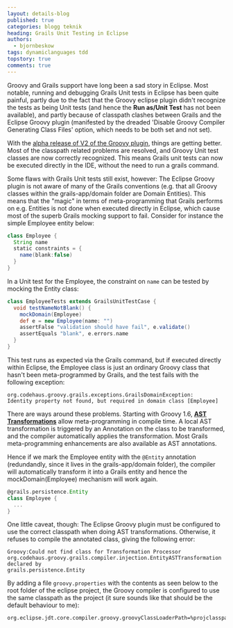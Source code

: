 ```yaml
---
layout: details-blog
published: true
categories: blogg teknik
heading: Grails Unit Testing in Eclipse
authors:
  - bjornbeskow
tags: dynamiclanguages tdd
topstory: true
comments: true
---
```


Groovy and Grails support have long been a sad story in Eclipse. Most notable, running and debugging Grails Unit tests in Eclipse has been quite painful, partly due to the fact that the Groovy eclipse plugin didn't recognize the tests as being Unit tests (and hence the **Run as/Unit Test** has not been available), and partly because of classpath clashes between Grails and the Eclipse Groovy plugin (manifested by the dreaded 'Disable Groovy Compiler Generating Class Files' option, which needs to be both set and not set).

With the [alpha release of V2 of the Groovy plugin](http://groovy.codehaus.org/Eclipse+Plugin), things are getting better. Most of the classpath related problems are resolved, and Groovy Unit test classes are now correctly recognized. This means Grails unit tests can now be executed directly in the IDE, without the need to run a grails command.

Some flaws with Grails Unit tests still exist, however: The Eclipse Groovy plugin is not aware of many of the Grails conventions (e.g. that all Groovy classes within the grails-app/domain folder are Domain Entities). This means that the "magic" in terms of meta-programming that Grails performs on e.g. Entities is not done when executed directly in Eclipse, which cause most of the superb Grails mocking support to fail. Consider for instance the simple Employee entity below:

~~~ groovy
class Employee {
  String name
  static constraints = {
    name(blank:false)
  }
}
~~~

In a Unit test for the Employee, the constraint on `name` can be tested by mocking the Entity class:

~~~ groovy
class EmployeeTests extends GrailsUnitTestCase {
  void testNameNotBlank() {
    mockDomain(Employee)
    def e = new Employee(name: "")
    assertFalse "validation should have fail", e.validate()
    assertEquals "blank", e.errors.name
  }
}
~~~

This test runs as expected via the Grails command, but if executed directly within Eclipse, the Employee class is just an ordinary Groovy class that hasn't been meta-programmed by Grails, and the test fails with the following exception:

~~~
org.codehaus.groovy.grails.exceptions.GrailsDomainException:
Identity property not found, but required in domain class [Employee]
~~~

There are ways around these problems. Starting with Groovy 1.6, [**AST Transformations**](http://groovy.codehaus.org/Compile-time+Metaprogramming+-+AST+Transformations) allow meta-programming in compile time. A local AST transformation is triggered by an Annotation on the class to be transformed, and the compiler automatically applies the transformation. Most Grails meta-programming enhancements are also available as AST annotations.

Hence if we mark the Employee entity with the `@Entity` annotation (redundandly, since it lives in the grails-app/domain folder), the compiler will automatically transform it into a Grails entity and hence the mockDomain(Employee) mechanism will work again.

~~~ groovy
@grails.persistence.Entity
class Employee {
  ...
}
~~~

One little caveat, though: The Eclipse Groovy plugin must be configured to use the correct classpath when doing AST transformations. Otherwise, it refuses to compile the annotated class, giving the following error:

~~~
Groovy:Could not find class for Transformation Processor org.codehaus.groovy.grails.compiler.injection.EntityASTTransformation declared by
grails.persistence.Entity
~~~

By adding a file `groovy.properties` with the contents as seen below to the root folder of the eclipse project, the Groovy compiler is configured to use the same classpath as the project (it sure sounds like that should be the default behaviour to me):

~~~
org.eclipse.jdt.core.compiler.groovy.groovyClassLoaderPath=%projclasspath%
~~~
